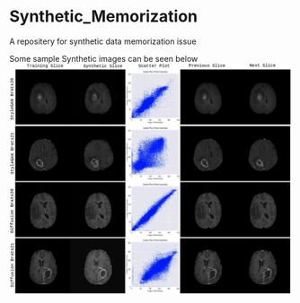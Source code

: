 # Synthetic_Memorization
A repositery for synthetic data memorization issue 

Some sample Synthetic images can be seen below 
![Samples](Sample_Coorelation_Brats.png)
